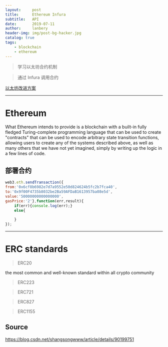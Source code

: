 ```yaml
---
layout:     post
title:      Ethereum Infura
subtitle:   API
date:       2019-07-11
author:     lanbery
header-img: img/post-bg-hacker.jpg
catalog: true
tags:
    - blockchain
    - ethereum	
---
```


> 学习以太坊合约机制

> 通过 Infura 调用合约

<a href="https://eips.ethereum.org/erc" target="EIPS">以太坊改进方案</a>

----
# Ethereum

  What Ethereum intends to provide is a blockchain with a built-in fully fledged Turing-complete programming language that can be used to create "contracts" that can be used to encode arbitrary state transition functions, allowing users to create any of the systems described above, as well as many others that we have not yet imagined, simply by writing up the logic in a few lines of code.


## 部署合约

``` javascript
web3.eth.sendTransaction({
from:'0x6cf8b6982e7d7a9552e50d824624b5fc2b7fca40',
to:'0x9f00F4735b8032be2Ba59AFDaB1613957ba08e5d',
value:'50000000000000000',
gasPrice:'2'},function(err,result){
	if(err){console.log(err);}
	else{
		
    }
});
```

---
# ERC standards

> ERC20 

<p class="indent-2">
  the most common and well-known standard within all crypto community
</p>

> ERC223

> ERC721

> ERC827

> ERC1155


## Source

https://blog.csdn.net/shangsongwww/article/details/90199751 

   